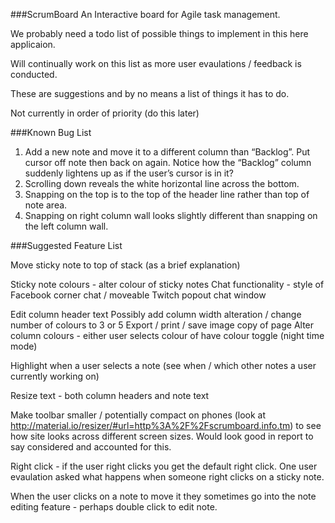 ###ScrumBoard
An Interactive board for Agile task management.

We probably need a todo list of possible things to implement in this here applicaion.

Will continually work on this list as more user evaulations / feedback is conducted.

These are suggestions and by no means a list of things it has to do.

Not currently in order of priority (do this later)

###Known Bug List
1. Add a new note and move it to a different column than “Backlog”. Put cursor off note then back on again. Notice how the “Backlog” column suddenly lightens up as if the user’s cursor is in it?
2. Scrolling down reveals the white horizontal line across the bottom.
3. Snapping on the top is to the top of the header line rather than top of note area.
4. Snapping on right column wall looks slightly different than snapping on the left column wall.

###Suggested Feature List

Move sticky note to top of stack (as a brief explanation)

Sticky note colours - alter colour of sticky notes
Chat functionality - style of Facebook corner chat / moveable Twitch popout chat window

Edit column header text
Possibly add column width alteration / change number of colours to 3 or 5
Export / print / save image copy of page
Alter column colours - either user selects colour of have colour toggle (night time mode)

Highlight when a user selects a note (see when / which other notes a user currently working on)

Resize text - both column headers and note text

Make toolbar smaller / potentially compact on phones (look at http://material.io/resizer/#url=http%3A%2F%2Fscrumboard.info.tm) to see how site looks across different screen sizes. Would look good in report to say considered and accounted for this. 

Right click - if the user right clicks you get the default right click. One user evaulation asked what happens when someone right clicks on a sticky note.

When the user clicks on a note to move it they sometimes go into the note editing feature - perhaps double click to edit note.
